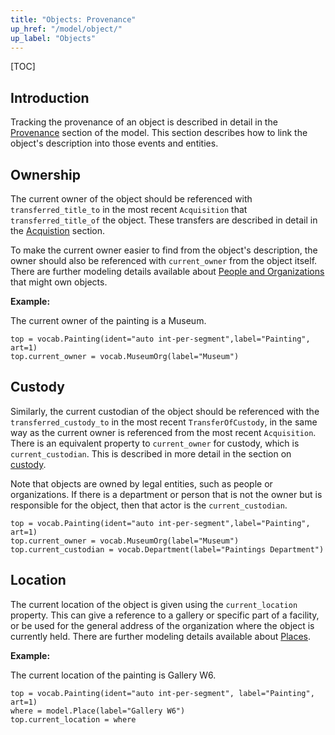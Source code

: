 ```yaml
---
title: "Objects: Provenance"
up_href: "/model/object/"
up_label: "Objects"
---
```


[TOC]

## Introduction

Tracking the provenance of an object is described in detail in the [Provenance](/model/provenance) section of the model. This section describes how to link the object's description into those events and entities.

## Ownership

The current owner of the object should be referenced with `transferred_title_to` in the most recent `Acquisition` that `transferred_title_of` the object. These transfers are described in detail in the [Acquistion](/model/provenance/acquisition) section.

To make the current owner easier to find from the object's description, the owner should also be referenced with `current_owner` from the object itself. There are further modeling details available about [People and Organizations](/model/actor) that might own objects.

__Example:__

The current owner of the painting is a Museum.

```crom
top = vocab.Painting(ident="auto int-per-segment",label="Painting", art=1)
top.current_owner = vocab.MuseumOrg(label="Museum")
```

## Custody

Similarly, the current custodian of the object should be referenced with the `transferred_custody_to` in the most recent `TransferOfCustody`, in the same way as the current owner is referenced from the most recent `Acquisition`. There is an equivalent property to `current_owner` for custody, which is `current_custodian`.  This is described in more detail in the section on [custody](/model/provenance/custody).

Note that objects are owned by legal entities, such as people or organizations. If there is a department or person that is not the owner but is responsible for the object, then that actor is the `current_custodian`.

```crom
top = vocab.Painting(ident="auto int-per-segment",label="Painting", art=1)
top.current_owner = vocab.MuseumOrg(label="Museum")
top.current_custodian = vocab.Department(label="Paintings Department")
```

## Location

The current location of the object is given using the `current_location` property.  This can give a reference to a gallery or specific part of a facility, or be used for the general address of the organization where the object is currently held. There are further modeling details available about [Places](/model/place/).


__Example:__

The current location of the painting is Gallery W6.

```crom
top = vocab.Painting(ident="auto int-per-segment", label="Painting", art=1)
where = model.Place(label="Gallery W6")
top.current_location = where
```
